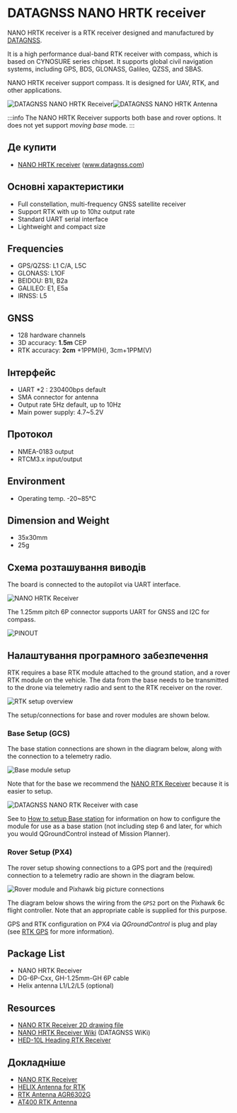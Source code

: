 # DATAGNSS NANO HRTK receiver

NANO HRTK receiver is a RTK receiver designed and manufactured by [DATAGNSS](https://www.datagnss.com/).

It is a high performance dual-band RTK receiver with compass, which is based on CYNOSURE series chipset.
It supports global civil navigation systems, including GPS, BDS, GLONASS, Galileo, QZSS, and SBAS.

NANO HRTK receiver support compass.
It is designed for UAV, RTK, and other applications.

![DATAGNSS NANO HRTK Receiver](../../assets/hardware/gps/datagnss_nano_hrtk/nano_hrtk_case.png)![DATAGNSS NANO HRTK Antenna](../../assets/hardware/gps/datagnss_nano_hrtk/nano_hrtk_antenna.png)

:::info
The NANO HRTK Receiver supports both base and rover options.
It does not yet support _moving base_ mode.
:::

## Де купити

- [NANO HRTK receiver](https://www.datagnss.com/collections/gnss-for-drone/products/nano-helix-rtk-receiver) (www.datagnss.com)

## Основні характеристики

- Full constellation, multi-frequency GNSS satellite receiver
- Support RTK with up to 10hz output rate
- Standard UART serial interface
- Lightweight and compact size

## Frequencies

- GPS/QZSS: L1 C/A, L5C
- GLONASS: L1OF
- BEIDOU: B1I, B2a
- GALILEO: E1, E5a
- IRNSS: L5

## GNSS

- 128 hardware channels
- 3D accuracy: **1.5m** CEP
- RTK accuracy: **2cm** +1PPM(H), 3cm+1PPM(V)

## Інтерфейс

- UART \*2 : 230400bps default
- SMA connector for antenna
- Output rate 5Hz default, up to 10Hz
- Main power supply: 4.7~5.2V

## Протокол

- NMEA-0183 output
- RTCM3.x input/output

## Environment

- Operating temp. -20~85°C

## Dimension and Weight

- 35x30mm
- 25g

## Схема розташування виводів

The board is connected to the autopilot via UART interface.

![NANO HRTK Receiver](../../assets/hardware/gps/datagnss_nano_hrtk/nano_hrtk_rcv_line_drawing.png)

The 1.25mm pitch 6P connector supports UART for GNSS and I2C for compass.

![PINOUT](../../assets/hardware/gps/datagnss_nano_hrtk/helix_rtk_pinout.png)

## Налаштування програмного забезпечення

RTK requires a base RTK module attached to the ground station, and a rover RTK module on the vehicle.
The data from the base needs to be transmitted to the drone via telemetry radio and sent to the RTK receiver on the rover.

![RTK setup overview](../../assets/hardware/gps/datagnss_nano_hrtk/setup_overview.png)

The setup/connections for base and rover modules are shown below.

### Base Setup (GCS)

The base station connections are shown in the diagram below, along with the connection to a telemetry radio.

![Base module setup](../../assets/hardware/gps/datagnss_gem1305/base_gnss_setup.png)

Note that for the base we recommend the [NANO RTK Receiver](https://www.datagnss.com/collections/gnss-for-drone/products/multi-band-rtk-receiver-package) because it is easier to setup.

![DATAGNSS NANO RTK Receiver with case](../../assets/hardware/gps/datagnss_gem1305/nano_rtk_with_case.png)

See to [How to setup Base station](https://wiki.datagnss.com/index.php/GEM1305-autopilot#Base_station_setup) for information on how to configure the module for use as a base station (not including step 6 and later, for which you would QGroundControl instead of Mission Planner).

### Rover Setup (PX4)

The rover setup showing connections to a GPS port and the (required) connection to a telemetry radio are shown in the diagram below.

![Rover module and Pixhawk big picture connections](../../assets/hardware/gps/datagnss_nano_hrtk/rover_gnss_setup.png)

The diagram below shows the wiring from the `GPS2` port on the Pixhawk 6c flight controller.
Note that an appropriate cable is supplied for this purpose.

GPS and RTK configuration on PX4 via _QGroundControl_ is plug and play (see [RTK GPS](../gps_compass/rtk_gps.md) for more information).

## Package List

- NANO HRTK Receiver
- DG-6P-Cxx, GH-1.25mm-GH 6P cable
- Helix antenna L1/L2/L5 (optional)

## Resources

- [NANO RTK Receiver 2D drawing file](https://wiki.datagnss.com/images/3/31/EVK-DG-1206_V.2.0.pdf)
- [NANO HRTK Receiver Wiki](https://docs.datagnss.com/gnss/rtk_receiver/NANO/nano-helix-rtk/) (DATAGNSS WiKi)
- [HED-10L Heading RTK Receiver](https://docs.datagnss.com/gnss/rtk_receiver/HED-10L/)

## Докладніше

- [NANO RTK Receiver](https://docs.datagnss.com/gnss/rtk_receiver/NANO/nano-rtk-receiver)
- [HELIX Antenna for RTK](https://www.datagnss.com/collections/rtk-antenna/products/smart-helix-antenna)
- [RTK Antenna AGR6302G](https://www.datagnss.com/collections/rtk-antenna/products/antenna-agr6302g)
- [AT400 RTK Antenna](https://www.datagnss.com/collections/rtk-antenna/products/at400-multi-band-antenna-for-rtk)

